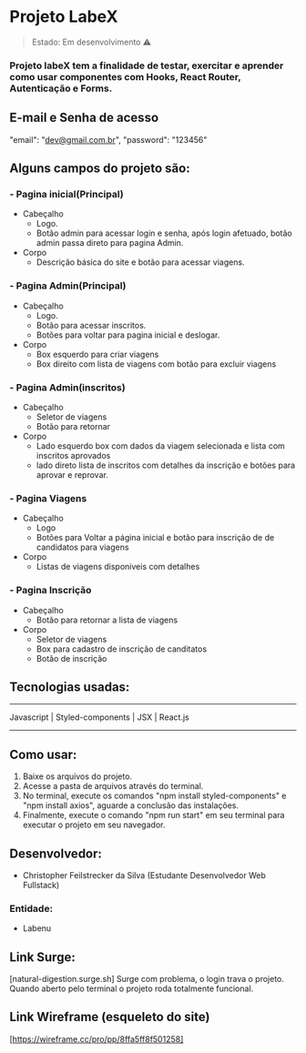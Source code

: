 

# Projeto LabeX
> Estado: Em desenvolvimento ⚠️
### Projeto labeX tem a finalidade de testar, exercitar e aprender como usar componentes com Hooks, React Router, Autenticação e Forms.

## E-mail e Senha de acesso
"email": "dev@gmail.com.br",
	"password": "123456"

## Alguns campos do projeto são:

### - Pagina inicial(Principal)
  - Cabeçalho
     * Logo.
     * Botão admin para acessar login e senha, após login afetuado, botão admin passa direto para pagina Admin.
  - Corpo
     * Descrição básica do site e botão para acessar viagens.

### - Pagina Admin(Principal)
   - Cabeçalho
     * Logo.
     * Botão para acessar inscritos.
     * Botões para voltar para pagina inicial e deslogar.
  - Corpo
     * Box esquerdo para criar viagens
     * Box direito com lista de viagens com botão para excluir viagens

### - Pagina Admin(inscritos)
   - Cabeçalho
     * Seletor de viagens
     * Botão para retornar 
   - Corpo
     * Lado esquerdo box com dados da viagem selecionada e lista com inscritos aprovados
     * lado direto lista de inscritos com detalhes da inscrição e botões para aprovar e reprovar.

### - Pagina Viagens
   - Cabeçalho
     * Logo
     * Botões para Voltar a página inicial e botão para inscrição de de candidatos para viagens
   - Corpo
     * Listas de viagens disponiveis com detalhes

### - Pagina Inscrição
   - Cabeçalho
     * Botão para retornar a lista de viagens
   - Corpo
     * Seletor de viagens
     * Box para cadastro de inscrição de canditatos
     * Botão de inscrição

  ## Tecnologias usadas:
******************************
 Javascript | Styled-components | JSX | React.js
******************************

## Como usar:
1. Baixe os arquivos do projeto.
2. Acesse a pasta de arquivos através do terminal.
3. No terminal, execute os comandos "npm install styled-components" e "npm install axios", aguarde a conclusão das instalações.
4. Finalmente, execute o comando "npm run start" em seu terminal para executar o projeto em seu navegador.

## Desenvolvedor:
- Christopher Feilstrecker da Silva
(Estudante Desenvolvedor Web Fullstack)

### Entidade:
- Labenu


## Link Surge:
[natural-digestion.surge.sh]
Surge com problema, o login trava o projeto.
Quando aberto pelo terminal o projeto roda totalmente funcional.


## Link Wireframe (esqueleto do site)
[https://wireframe.cc/pro/pp/8ffa5ff8f501258]
